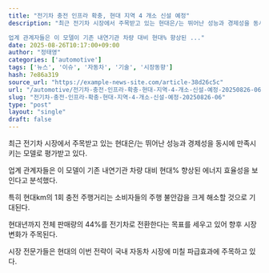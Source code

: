 ```yaml
---
title: "전기차 충전 인프라 확충, 현대 지역 4 개소 신설 예정"
description: "최근 전기차 시장에서 주목받고 있는 현대은/는 뛰어난 성능과 경제성을 동시에 만족시키는 모델로 평가받고 있다.

업계 관계자들은 이 모델이 기존 내연기관 차량 대비 현대% 향상된 ..."
date: 2025-08-26T10:17:00+09:00
author: "정태영"
categories: ['automotive']
tags: ['뉴스', '이슈', '자동차', '기술', '시장동향']
hash: 7e86a319
source_url: "https://example-news-site.com/article-38d26c5c"
url: "/automotive/전기차-충전-인프라-확충-현대-지역-4-개소-신설-예정-20250826-06/"
slug: "전기차-충전-인프라-확충-현대-지역-4-개소-신설-예정-20250826-06"
type: "post"
layout: "single"
draft: false
---
```


최근 전기차 시장에서 주목받고 있는 현대은/는 뛰어난 성능과 경제성을 동시에 만족시키는 모델로 평가받고 있다.

업계 관계자들은 이 모델이 기존 내연기관 차량 대비 현대% 향상된 에너지 효율성을 보인다고 분석했다.

특히 현대km의 1회 충전 주행거리는 소비자들의 주행 불안감을 크게 해소할 것으로 기대된다.

현대년까지 전체 판매량의 44%를 전기차로 전환한다는 목표를 세우고 있어 향후 시장 변화가 주목된다.

시장 전문가들은 현대의 이번 전략이 국내 자동차 시장에 미칠 파급효과에 주목하고 있다.
